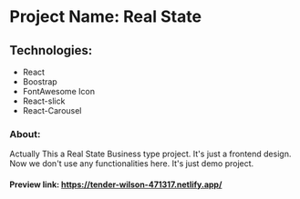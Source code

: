 # Project Name: Real State

## Technologies:

- React
- Boostrap
- FontAwesome Icon
- React-slick
- React-Carousel

### About:

Actually This a Real State Business type project. It's just a frontend design. Now we don't use any functionalities here. It's just demo project.

#### Preview link: https://tender-wilson-471317.netlify.app/
